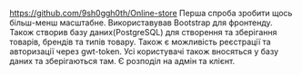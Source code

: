https://github.com/9sh0ggh0th/Online-store
Перша спроба зробити щось більш-менш масштабне. Використавував Bootstrap для фронтенду. Також створив базу даних(PostgreSQL) для створення та зберігання товарів, брендів та типів товару.
Також є можливість реєстрації та авторизації через gwt-token. Усі користувачі також вносяться у базу даних та зберігаються там. Є розподіл на адмін та клієнт.
